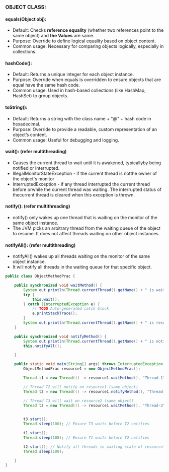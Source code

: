 ### **OBJECT CLASS**:

#### **equals(Object obj)**:

* Default: Checks **reference equality** (whether two references point to the same object) and **the Values** are same.
* Purpose: Override to define logical equality based on object content.
* Common usage: Necessary for comparing objects logically, especially in collections.

#### **hashCode()**:

* Default: Returns a unique integer for each object instance.
* Purpose: Override when equals is overridden to ensure objects that are equal have the same hash code.
* Common usage: Used in hash-based collections (like HashMap, HashSet) to group objects.

#### **toString()**:

* Default: Returns a string with the class name + "@" + hash code in hexadecimal.
* Purpose: Override to provide a readable, custom representation of an object’s content.
* Common usage: Useful for debugging and logging.

#### **wait()**: (refer multithreading)

* Causes the current thread to wait until it is awakened, typicallyby being notified or interrupted.
* IllegalMonitorStateException - if the current thread is notthe owner of the object's monitor
* InterruptedException - if any thread interrupted the current thread before orwhile the current thread was waiting.
  The interrupted status of thecurrent thread is cleared when this exception is thrown.

#### **notify()**: (refer multithreading)

* notify() only wakes up one thread that is waiting on the monitor of the same object instance.
* The JVM picks an arbitrary thread from the waiting queue of the object to resume. It does not affect threads waiting on other object instances.

#### **notifyAll()**: (refer multithreading)

* notifyAll() wakes up all threads waiting on the monitor of the same object instance.
* It will notify all threads in the waiting queue for that specific object.

```java
public class ObjectMethodPrac {

	public synchronized void waitMethod() {
		System.out.println(Thread.currentThread().getName() + " is waiting...");
		try {
			this.wait();
		} catch (InterruptedException e) {
			// TODO Auto-generated catch block
			e.printStackTrace();
		}
		System.out.println(Thread.currentThread().getName() + " is resumed...");
	}

	public synchronized void notifyMethod() {
		System.out.println(Thread.currentThread().getName() + " is notifying...");
		this.notifyAll();

	}

	public static void main(String[] args) throws InterruptedException {
		ObjectMethodPrac resource1 = new ObjectMethodPrac();

		Thread t1 = new Thread(() -> resource1.waitMethod(), "Thread-1");

		// Thread T2 will notify on resource1 (same object)
		Thread t2 = new Thread(() -> resource1.notifyMethod(), "Thread-2");

		// Thread T3 will wait on resource2 (same object)
		Thread t3 = new Thread(() -> resource1.waitMethod(), "Thread-3");

		
		t3.start();
		Thread.sleep(100); // Ensure T3 waits before T2 notifies

		t1.start();
		Thread.sleep(100); // Ensure T1 waits before T2 notifies

		t2.start(); // Notify all threads in waiting state of resource1 object.
		Thread.sleep(100);

	}
}
```
